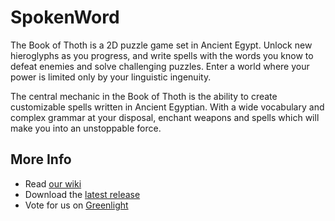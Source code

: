 # SpokenWord

The Book of Thoth is a 2D puzzle game set in Ancient Egypt. Unlock new hieroglyphs as you progress, and write spells with the words you know to defeat enemies and solve challenging puzzles. Enter a world where your power is limited only by your linguistic ingenuity. 

The central mechanic in the Book of Thoth is the ability to create customizable spells written in Ancient Egyptian. With a wide vocabulary and complex grammar at your disposal, enchant weapons and spells which will make you into an unstoppable force. 

## More Info
* Read [our wiki](https://github.com/viking-sudo-rm/SpokenWord/wiki)
* Download the [latest release](https://github.com/viking-sudo-rm/SpokenWord/releases)
* Vote for us on [Greenlight](http://steamcommunity.com/sharedfiles/filedetails/?id=792472433&result=1)
